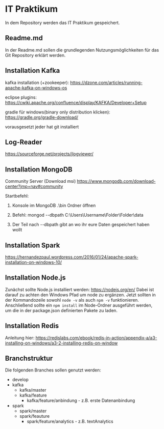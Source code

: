 # IT Praktikum

In dem Repository werden das IT Praktikum gespeichert.

## Readme.md

In der Readme.md sollen die grundlegenden Nutzungsmöglichkeiten für das Git Repository erklärt werden.

## Installation Kafka

kafka installation (+zookeeper):
https://dzone.com/articles/running-apache-kafka-on-windows-os

eclipse plugins:
https://cwiki.apache.org/confluence/display/KAFKA/Developer+Setup

gradle für windows(binary only distribution klicken):
https://gradle.org/gradle-download/ 

vorausgesetzt jeder hat git installiert

## Log-Reader
https://sourceforge.net/projects/jlogviewer/

## Installation MongoDB
Community Server (Download msi)
https://www.mongodb.com/download-center?jmp=nav#community

Startbefehl:

1. Konsole im MongoDB .\bin Ordner öffnen

2. Befehl: mongod --dbpath C:\\Users\Username\Folder\Folder\data

3. Der Teil nach --dbpath gibt an wo ihr eure Daten gespeichert haben wollt

## Installation Spark

https://hernandezpaul.wordpress.com/2016/01/24/apache-spark-installation-on-windows-10/

## Installation Node.js
Zunächst sollte Node.js installiert werden: https://nodejs.org/en/
Dabei ist darauf zu achten den Windows Pfad um node zu ergänzen. Jetzt sollten in der Kommandozeile sowohl `node -v` als auch `npm -v` funktionieren. Anschließend sollte ein `npm install` im Node-Ordner ausgeführt werden, um die in der package.json definierten Pakete zu laden.

## Installation Redis

Anleitung hier: https://redislabs.com/ebook/redis-in-action/appendix-a/a3-installing-on-windows/a3-2-installing-redis-on-window

## Branchstruktur

Die folgenden Branches sollen genutzt werden:
  - develop 
  - kafka
    - kafka/master
    - kafka/feature
      - kafka/feature/anbindung - z.B. erste Datenanbindung
  - spark
    - spark/master
    - spark/feauture
      - spark/feature/analytics - z.B. textAnalytics


